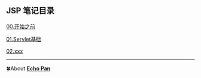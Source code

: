 ## JSP 笔记目录

[00.开始之前](./00.开始之前.md)

[01.Servlet基础](./01.Servlet基础.md)

[02.xxx](./02.xxx.md)

***
🍀About [**Echo Pan**](https://github.com/echopan)
